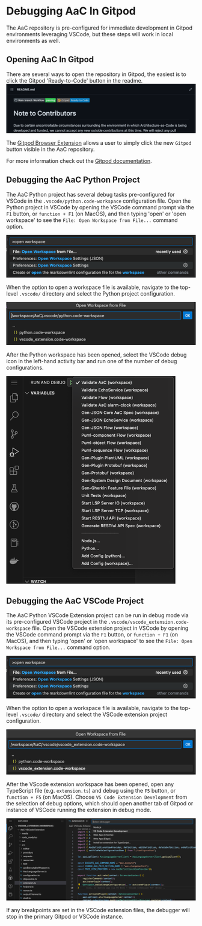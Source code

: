# Debugging AaC In Gitpod

The AaC repository is pre-configured for immediate development in Gitpod environments leveraging VSCode, but these steps will work in local environments as well.

## Opening AaC In Gitpod

There are several ways to open the repository in Gitpod, the easiest is to click the Gitpod 'Ready-to-Code' button in the readme.
![Gitpod 'Ready-to-Code' button in the repository readme](../../images/debugging/gitpod_readme_button.png)

The [Gitpod Browser Extension](https://www.gitpod.io/docs/configure/user-settings/browser-extension) allows a user to simply click the new `Gitpod` button visible in the AaC repository.

For more information check out the [Gitpod documentation](https://www.gitpod.io/docs/introduction/getting-started).

## Debugging the AaC Python Project

The AaC Python project has several debug tasks pre-configured for VSCode in the `.vscode/python.code-workspace` configuration file. Open the Python project in VSCode by opening the VSCode command prompt via the `F1` button, or `function + F1` (on MacOS), and then typing 'open' or 'open workspace' to see the `File: Open Workspace from File...`  command option.

![File: Open Workspace from File... option](../../images/debugging/command_workspace.png)

When the option to open a workspace file is available, navigate to the top-level `.vscode/` directory and select the Python project configuration.

![Open python project file](../../images/debugging/select_workspace_python.png)

After the Python workspace has been opened, select the VSCode debug icon in the left-hand activity bar and run one of the number of debug configurations.

![Run python debugging command](../../images/debugging/python_debugging.png)

## Debugging the AaC VSCode Project

The AaC Python VSCode Extension project can be run in debug mode via its pre-configured VSCode project in the `.vscode/vscode_extension.code-workspace` file. Open the VSCode extension project in VSCode by opening the VSCode command prompt via the `F1` button, or `function + F1` (on MacOS), and then typing 'open' or 'open workspace' to see the `File: Open Workspace from File...`  command option.

![File: Open Workspace from File... option](../../images/debugging/command_workspace.png)

When the option to open a workspace file is available, navigate to the top-level `.vscode/` directory and select the VSCode extension project configuration.

![Open vscode extension project file](../../images/debugging/select_workspace_extension.png)

After the VScode extension workspace has been opened, open any TypeScript file (e.g. `extension.ts`) and debug using the `F5` button, or `function + F5` (on MacOS). Choose `VS Code Extension Development` from the selection of debug options, which should open another tab of Gitpod or instance of VSCode running the extension in debug mode.

![Typescript debug environment](../../images/debugging/debug_extension.png)

If any breakpoints are set in the VSCode extension files, the debugger will stop in the primary Gitpod or VSCode instance.

